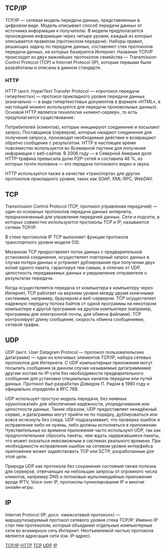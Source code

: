 <h2>TCP/IP</h2>

TCP/IP — сетевая модель передачи данных, представленных в цифровом виде. Модель описывает способ передачи данных от источника информации к получателю. В модели предполагается прохождение информации через четыре уровня, каждый из которых описывается правилом (протоколом передачи). Наборы правил, решающих задачу по передаче данных, составляют стек протоколов передачи данных, на которых базируется Интернет. Название TCP/IP происходит из двух важнейших протоколов семейства — Transmission Control Protocol (TCP) и Internet Protocol (IP), которые первыми были разработаны и описаны в данном стандарте. 

<h3>HTTP</h3>

HTTP (англ. HyperText Transfer Protocol — «протокол передачи гипертекста») — протокол прикладного уровня передачи данных (изначально — в виде гипертекстовых документов в формате «HTML», в настоящий момент используется для передачи произвольных данных). Основой HTTP является технология «клиент-сервер», то есть предполагается существование:

Потребителей (клиентов), которые инициируют соединение и посылают запрос;
Поставщиков (серверов), которые ожидают соединения для получения запроса, производят необходимые действия и возвращают обратно сообщение с результатом.
HTTP в настоящее время повсеместно используется во Всемирной паутине для получения информации с веб-сайтов. В 2006 году — в Северной Америке доля HTTP-трафика превысила долю P2P-сетей и составила 46 %, из которых почти половина — это передача потокового видео и звука.

HTTP используется также в качестве «транспорта» для других протоколов прикладного уровня, таких как SOAP, XML-RPC, WebDAV.

<h2>TCP</h2>

Transmission Control Protocol (TCP, протокол управления передачей) — один из основных протоколов передачи данных интернета, предназначенный для управления передачей данных. Сети и подсети, в которых совместно используются протоколы TCP и IP, называются сетями TCP/IP.

В стеке протоколов IP TCP выполняет функции протокола транспортного уровня модели OSI.

Механизм TCP предоставляет поток данных с предварительной установкой соединения, осуществляет повторный запрос данных в случае потери данных и устраняет дублирование при получении двух копий одного пакета, гарантируя тем самым, в отличие от UDP, целостность передаваемых данных и уведомление отправителя о результатах передачи.

Когда осуществляется передача от компьютера к компьютеру через Интернет, TCP работает на верхнем уровне между двумя конечными системами, например, браузером и веб-сервером. TCP осуществляет надежную передачу потока байтов от одной программы на некотором компьютере к другой программе на другом компьютере (например, программы для электронной почты, для обмена файлами). TCP контролирует длину сообщения, скорость обмена сообщениями, сетевой трафик.

<h2>UDP</h2>

UDP (англ. User Datagram Protocol — протокол пользовательских датаграмм) — один из ключевых элементов TCP/IP, набора сетевых протоколов для Интернета. С UDP компьютерные приложения могут посылать сообщения (в данном случае называемые датаграммами) другим хостам по IP-сети без необходимости предварительного сообщения для установки специальных каналов передачи или путей данных. Протокол был разработан Дэвидом П. Ридом в 1980 году и официально определён в RFC 768.

UDP использует простую модель передачи, без неявных «рукопожатий» для обеспечения надёжности, упорядочивания или целостности данных. Таким образом, UDP предоставляет ненадёжный сервис, и датаграммы могут прийти не по порядку, дублироваться или вовсе исчезнуть без следа. UDP подразумевает, что проверка ошибок и исправление либо не нужны, либо должны исполняться в приложении. Чувствительные ко времени приложения часто используют UDP, так как предпочтительнее сбросить пакеты, чем ждать задержавшиеся пакеты, что может оказаться невозможным в системах реального времени. При необходимости исправления ошибок на сетевом уровне интерфейса приложение может задействовать TCP или SCTP, разработанные для этой цели.

Природа UDP как протокола без сохранения состояния также полезна для серверов, отвечающих на небольшие запросы от огромного числа клиентов, например DNS и потоковые мультимедийные приложения вроде IPTV, Voice over IP, протоколы туннелирования IP и многие онлайн-игры.

<h2>IP</h2>

Internet Protocol (IP, досл. «межсетевой протокол») — маршрутизируемый протокол сетевого уровня стека TCP/IP. Именно IP стал тем протоколом, который объединил отдельные компьютерные сети во всемирную сеть Интернет. Неотъемлемой частью протокола является адресация сети (см. IP-адрес).

[TCP/IP](https://ru.wikipedia.org/wiki/TCP/IP)
[HTTP](https://ru.wikipedia.org/wiki/HTTP)
[TCP](https://ru.wikipedia.org/wiki/Transmission_Control_Protocol)
[UDP](https://ru.wikipedia.org/wiki/UDP)
[IP](https://ru.wikipedia.org/wiki/IP)
